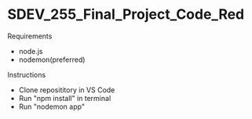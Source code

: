 # SDEV_255_Final_Project_Code_Red

Requirements

- node.js
- nodemon(preferred)

Instructions

- Clone reposititory in VS Code
- Run "npm install" in terminal
- Run "nodemon app"
